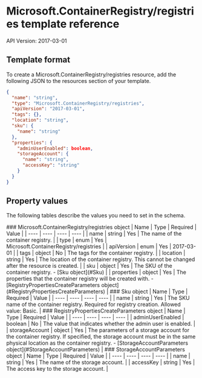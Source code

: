 # Microsoft.ContainerRegistry/registries template reference
API Version: 2017-03-01
## Template format

To create a Microsoft.ContainerRegistry/registries resource, add the following JSON to the resources section of your template.

```json
{
  "name": "string",
  "type": "Microsoft.ContainerRegistry/registries",
  "apiVersion": "2017-03-01",
  "tags": {},
  "location": "string",
  "sku": {
    "name": "string"
  },
  "properties": {
    "adminUserEnabled": boolean,
    "storageAccount": {
      "name": "string",
      "accessKey": "string"
    }
  }
}
```
## Property values

The following tables describe the values you need to set in the schema.

<a id="Microsoft.ContainerRegistry/registries" />
### Microsoft.ContainerRegistry/registries object
|  Name | Type | Required | Value |
|  ---- | ---- | ---- | ---- |
|  name | string | Yes | The name of the container registry. |
|  type | enum | Yes | Microsoft.ContainerRegistry/registries |
|  apiVersion | enum | Yes | 2017-03-01 |
|  tags | object | No | The tags for the container registry. |
|  location | string | Yes | The location of the container registry. This cannot be changed after the resource is created. |
|  sku | object | Yes | The SKU of the container registry. - [Sku object](#Sku) |
|  properties | object | Yes | The properties that the container registry will be created with. - [RegistryPropertiesCreateParameters object](#RegistryPropertiesCreateParameters) |


<a id="Sku" />
### Sku object
|  Name | Type | Required | Value |
|  ---- | ---- | ---- | ---- |
|  name | string | Yes | The SKU name of the container registry. Required for registry creation. Allowed value: Basic. |


<a id="RegistryPropertiesCreateParameters" />
### RegistryPropertiesCreateParameters object
|  Name | Type | Required | Value |
|  ---- | ---- | ---- | ---- |
|  adminUserEnabled | boolean | No | The value that indicates whether the admin user is enabled. |
|  storageAccount | object | Yes | The parameters of a storage account for the container registry. If specified, the storage account must be in the same physical location as the container registry. - [StorageAccountParameters object](#StorageAccountParameters) |


<a id="StorageAccountParameters" />
### StorageAccountParameters object
|  Name | Type | Required | Value |
|  ---- | ---- | ---- | ---- |
|  name | string | Yes | The name of the storage account. |
|  accessKey | string | Yes | The access key to the storage account. |

